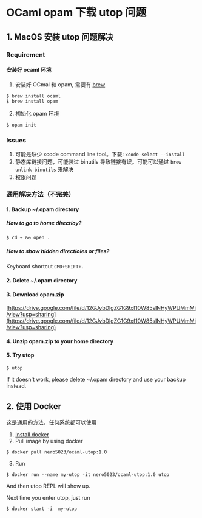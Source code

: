 # OCaml opam 下载 utop 问题

## 1. MacOS 安装 utop 问题解决
### Requirement
#### 安装好 ocaml 环境
1. 安装好 OCmal 和 opam, 需要有 [brew](https://brew.sh/)
```
$ brew install ocaml
$ brew install opam
```
2. 初始化 opam 环境
```
$ opam init
```
### Issues
1. 可能是缺少 xcode command line tool。下载: ```xcode-select --install```
2. 静态库链接问题，可能装过 binutils 导致链接有误。可能可以通过 ```brew unlink binutils``` 来解决
3. 权限问题

### 通用解决方法（不完美）
#### 1. Backup ~/.opam directory

##### How to go to home directioy? 
```
$ cd ~ && open .
```
##### How to show hidden directioies or files?
Keyboard shortcut ```CMD+SHIFT+.```

#### 2. Delete ~/.opam directory

#### 3. Download opam.zip
[https://drive.google.com/file/d/12GJybDIgZG1G9xf10W85sINHyWPUMmMi/view?usp=sharing](https://drive.google.com/file/d/12GJybDIgZG1G9xf10W85sINHyWPUMmMi/view?usp=sharing)

#### 4. Unzip opam.zip to your home directory

#### 5. Try utop
```
$ utop
```
If it doesn't work, please delete ~/.opam directory and use your backup instead.



## 2. 使用 Docker
这是通用的方法，任何系统都可以使用
1.  [Install docker](https://docs.docker.com/get-docker/)
2.  Pull image by using docker
```
$ docker pull nero5023/ocaml-utop:1.0
```
3. Run 
```
$ docker run --name my-utop -it nero5023/ocaml-utop:1.0 utop
```
And then utop REPL will show up.

Next time you enter utop, just run
```
$ docker start -i  my-utop
```